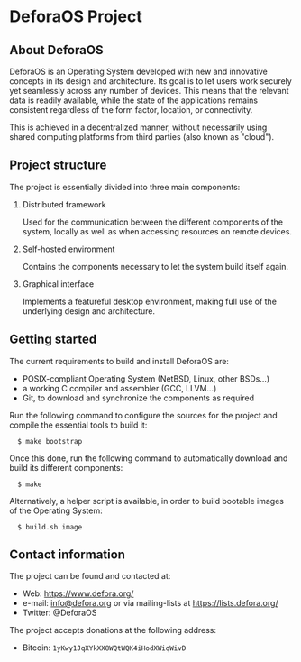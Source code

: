 DeforaOS Project
================

About DeforaOS
--------------

DeforaOS is an Operating System developed with new and innovative concepts in
its design and architecture. Its goal is to let users work securely yet
seamlessly across any number of devices. This means that the relevant data is
readily available, while the state of the applications remains consistent
regardless of the form factor, location, or connectivity.

This is achieved in a decentralized manner, without necessarily using shared
computing platforms from third parties (also known as "cloud").

Project structure
-----------------

The project is essentially divided into three main components:

1. Distributed framework

   Used for the communication between the different components of the system,
   locally as well as when accessing resources on remote devices.

2. Self-hosted environment

   Contains the components necessary to let the system build itself again.

3. Graphical interface

   Implements a featureful desktop environment, making full use of the
   underlying design and architecture.

Getting started
---------------

The current requirements to build and install DeforaOS are:

* POSIX-compliant Operating System (NetBSD, Linux, other BSDs...)
* a working C compiler and assembler (GCC, LLVM...)
* Git, to download and synchronize the components as required

Run the following command to configure the sources for the project and compile
the essential tools to build it:
```
  $ make bootstrap
```

Once this done, run the following command to automatically download and build
its different components:
```
  $ make
```

Alternatively, a helper script is available, in order to build bootable images
of the Operating System:
```
  $ build.sh image
```

Contact information
-------------------

The project can be found and contacted at:

* Web:     https://www.defora.org/
* e-mail:  info@defora.org or via mailing-lists at https://lists.defora.org/
* Twitter: @DeforaOS

The project accepts donations at the following address:

* Bitcoin: `1yKwy1JqXYkXX8WQtWQK4iHodXWiqWivD`

